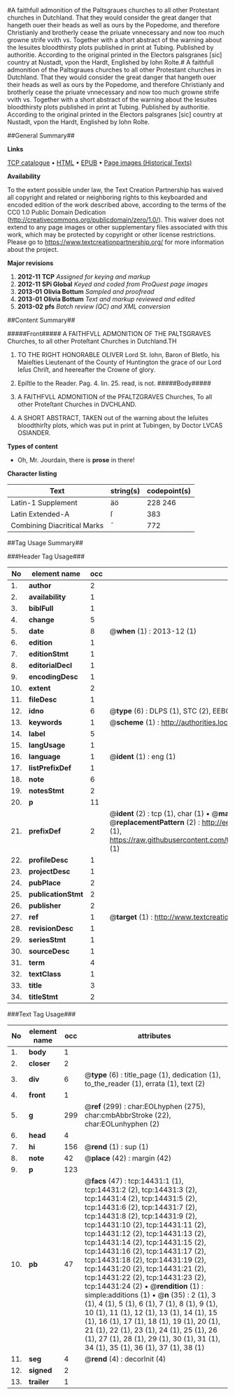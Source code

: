 #A faithfull admonition of the Paltsgraues churches to all other Protestant churches in Dutchland. That they would consider the great danger that hangeth ouer their heads as well as ours by the Popedome, and therefore Christianly and brotherly cease the priuate vnnecessary and now too much growne strife vvith vs. Together with a short abstract of the warning about the Iesuites bloodthirsty plots published in print at Tubing. Published by authoritie. According to the original printed in the Electors palsgranes [sic] country at Nustadt, vpon the Hardt, Englished by Iohn Rolte.#
A faithfull admonition of the Paltsgraues churches to all other Protestant churches in Dutchland. That they would consider the great danger that hangeth ouer their heads as well as ours by the Popedome, and therefore Christianly and brotherly cease the priuate vnnecessary and now too much growne strife vvith vs. Together with a short abstract of the warning about the Iesuites bloodthirsty plots published in print at Tubing. Published by authoritie. According to the original printed in the Electors palsgranes [sic] country at Nustadt, vpon the Hardt, Englished by Iohn Rolte.

##General Summary##

**Links**

[TCP catalogue](http://www.ota.ox.ac.uk/tcp/)  • 
[HTML](http://tei.it.ox.ac.uk/tcp/Texts-HTML/free/A08/A08844.html)  • 
[EPUB](http://tei.it.ox.ac.uk/tcp/Texts-EPUB/free/A08/A08844.epub) • 
[Page images (Historical Texts)](https://historicaltexts.jisc.ac.uk/eebo-99849291e)

**Availability**

To the extent possible under law, the Text Creation Partnership has waived all copyright and related or neighboring rights to this keyboarded and encoded edition of the work described above, according to the terms of the CC0 1.0 Public Domain Dedication (http://creativecommons.org/publicdomain/zero/1.0/). This waiver does not extend to any page images or other supplementary files associated with this work, which may be protected by copyright or other license restrictions. Please go to https://www.textcreationpartnership.org/ for more information about the project.

**Major revisions**

1. __2012-11__ __TCP__ *Assigned for keying and markup*
1. __2012-11__ __SPi Global__ *Keyed and coded from ProQuest page images*
1. __2013-01__ __Olivia Bottum__ *Sampled and proofread*
1. __2013-01__ __Olivia Bottum__ *Text and markup reviewed and edited*
1. __2013-02__ __pfs__ *Batch review (QC) and XML conversion*

##Content Summary##

#####Front#####
A FAITHFVLL ADMONITION OF THE PALTSGRAVES Churches, to all other Proteſtant Churches in Dutchland.TH
1. TO THE RIGHT HONORABLE OLIVER Lord St. Iohn, Baron of Bletſo, his Maieſties Lieutenant of the County of Huntington the grace of our Lord Ieſus Chriſt, and heereafter the Crowne of glory.

1. Epiſtle to the Reader.
Pag. 4. lin. 25. read, is not.
#####Body#####

1. A FAITHFVLL ADMONITION of the PFALTZGRAVES Churches, To all other Proteſtant Churches in DVCHLAND.

1. A SHORT ABSTRACT, TAKEN out of the warning about the Ieſuites bloodthirſty plots, which was put in print at Tubingen, by Doctor LVCAS OSIANDER.

**Types of content**

  * Oh, Mr. Jourdain, there is **prose** in there!

**Character listing**


|Text|string(s)|codepoint(s)|
|---|---|---|
|Latin-1 Supplement|äö|228 246|
|Latin Extended-A|ſ|383|
|Combining             Diacritical Marks|̄|772|

##Tag Usage Summary##

###Header Tag Usage###

|No|element name|occ|attributes|
|---|---|---|---|
|1.|__author__|2||
|2.|__availability__|1||
|3.|__biblFull__|1||
|4.|__change__|5||
|5.|__date__|8| @__when__ (1) : 2013-12 (1)|
|6.|__edition__|1||
|7.|__editionStmt__|1||
|8.|__editorialDecl__|1||
|9.|__encodingDesc__|1||
|10.|__extent__|2||
|11.|__fileDesc__|1||
|12.|__idno__|6| @__type__ (6) : DLPS (1), STC (2), EEBO-CITATION (1), PROQUEST (1), VID (1)|
|13.|__keywords__|1| @__scheme__ (1) : http://authorities.loc.gov/ (1)|
|14.|__label__|5||
|15.|__langUsage__|1||
|16.|__language__|1| @__ident__ (1) : eng (1)|
|17.|__listPrefixDef__|1||
|18.|__note__|6||
|19.|__notesStmt__|2||
|20.|__p__|11||
|21.|__prefixDef__|2| @__ident__ (2) : tcp (1), char (1)  •  @__matchPattern__ (2) : ([0-9\-]+):([0-9IVX]+) (1), (.+) (1)  •  @__replacementPattern__ (2) : http://eebo.chadwyck.com/downloadtiff?vid=$1&page=$2 (1), https://raw.githubusercontent.com/textcreationpartnership/Texts/master/tcpchars.xml#$1 (1)|
|22.|__profileDesc__|1||
|23.|__projectDesc__|1||
|24.|__pubPlace__|2||
|25.|__publicationStmt__|2||
|26.|__publisher__|2||
|27.|__ref__|1| @__target__ (1) : http://www.textcreationpartnership.org/docs/. (1)|
|28.|__revisionDesc__|1||
|29.|__seriesStmt__|1||
|30.|__sourceDesc__|1||
|31.|__term__|4||
|32.|__textClass__|1||
|33.|__title__|3||
|34.|__titleStmt__|2||


###Text Tag Usage###

|No|element name|occ|attributes|
|---|---|---|---|
|1.|__body__|1||
|2.|__closer__|2||
|3.|__div__|6| @__type__ (6) : title_page (1), dedication (1), to_the_reader (1), errata (1), text (2)|
|4.|__front__|1||
|5.|__g__|299| @__ref__ (299) : char:EOLhyphen (275), char:cmbAbbrStroke (22), char:EOLunhyphen (2)|
|6.|__head__|4||
|7.|__hi__|156| @__rend__ (1) : sup (1)|
|8.|__note__|42| @__place__ (42) : margin (42)|
|9.|__p__|123||
|10.|__pb__|47| @__facs__ (47) : tcp:14431:1 (1), tcp:14431:2 (2), tcp:14431:3 (2), tcp:14431:4 (2), tcp:14431:5 (2), tcp:14431:6 (2), tcp:14431:7 (2), tcp:14431:8 (2), tcp:14431:9 (2), tcp:14431:10 (2), tcp:14431:11 (2), tcp:14431:12 (2), tcp:14431:13 (2), tcp:14431:14 (2), tcp:14431:15 (2), tcp:14431:16 (2), tcp:14431:17 (2), tcp:14431:18 (2), tcp:14431:19 (2), tcp:14431:20 (2), tcp:14431:21 (2), tcp:14431:22 (2), tcp:14431:23 (2), tcp:14431:24 (2)  •  @__rendition__ (1) : simple:additions (1)  •  @__n__ (35) : 2 (1), 3 (1), 4 (1), 5 (1), 6 (1), 7 (1), 8 (1), 9 (1), 10 (1), 11 (1), 12 (1), 13 (1), 14 (1), 15 (1), 16 (1), 17 (1), 18 (1), 19 (1), 20 (1), 21 (1), 22 (1), 23 (1), 24 (1), 25 (1), 26 (1), 27 (1), 28 (1), 29 (1), 30 (1), 31 (1), 34 (1), 35 (1), 36 (1), 37 (1), 38 (1)|
|11.|__seg__|4| @__rend__ (4) : decorInit (4)|
|12.|__signed__|2||
|13.|__trailer__|1||
